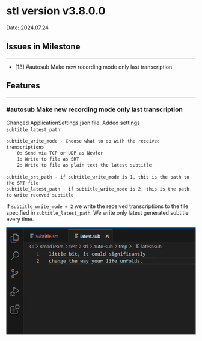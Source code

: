 # stl version v3.8.0.0
Date: 2024.07.24

## Issues in Milestone
---
- [13] #autosub Make new recording mode only last transcription 

## Features
---
### #autosub Make new recording mode only last transcription 

Changed ApplicationSettings.json file. Added settings `subtitle_latest_path`:

```
subtitle_write_mode - Choose what to do with the received transcriptions
    0: Send via TCP or UDP as Newfor
    1: Write to file as SRT
    2: Write to file as plain text the latest subtitle

subtitle_srt_path - if subtitle_write_mode is 1, this is the path to the SRT file
subtitle_latest_path - if subtitle_write_mode is 2, this is the path to write receved subtitle
```

If `subtitle_write_mode = 2` we write the received transcriptions to the file specified in `subtitle_latest_path`. We write only latest generated subtitle every time.

![](../attachments/Screenshot_4940.png)